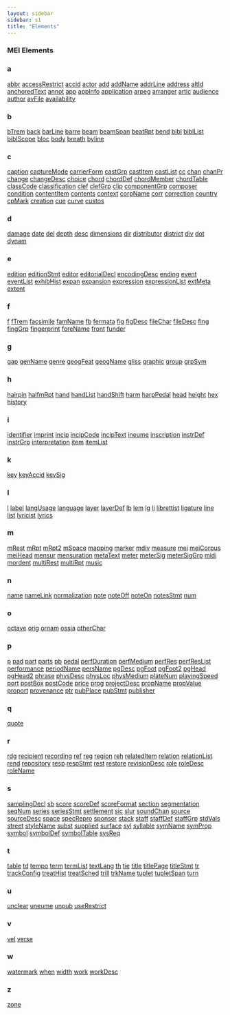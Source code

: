 ```yaml
---
layout: sidebar
sidebar: s1
title: "Elements"
---
```

<div>
   <h3 class="widget-title">MEI Elements</h3>
   <div class="textwidget">
      <div class="sortedInitials well a">
         <h3>a</h3>
         <a class="link_odd_elementSpec a" href="/v3/elements/abbr">abbr</a>
         <a class="link_odd_elementSpec a" href="/v3/elements/accessRestrict">accessRestrict</a>
         <a class="link_odd_elementSpec a" href="/v3/elements/accid">accid</a>
         <a class="link_odd_elementSpec a" href="/v3/elements/actor">actor</a>
         <a class="link_odd_elementSpec a" href="/v3/elements/add">add</a>
         <a class="link_odd_elementSpec a" href="/v3/elements/addName">addName</a>
         <a class="link_odd_elementSpec a" href="/v3/elements/addrLine">addrLine</a>
         <a class="link_odd_elementSpec a" href="/v3/elements/address">address</a>
         <a class="link_odd_elementSpec a" href="/v3/elements/altId">altId</a>
         <a class="link_odd_elementSpec a" href="/v3/elements/anchoredText">anchoredText</a>
         <a class="link_odd_elementSpec a" href="/v3/elements/annot">annot</a>
         <a class="link_odd_elementSpec a" href="/v3/elements/app">app</a>
         <a class="link_odd_elementSpec a" href="/v3/elements/appInfo">appInfo</a>
         <a class="link_odd_elementSpec a" href="/v3/elements/application">application</a>
         <a class="link_odd_elementSpec a" href="/v3/elements/arpeg">arpeg</a>
         <a class="link_odd_elementSpec a" href="/v3/elements/arranger">arranger</a>
         <a class="link_odd_elementSpec a" href="/v3/elements/artic">artic</a>
         <a class="link_odd_elementSpec a" href="/v3/elements/audience">audience</a>
         <a class="link_odd_elementSpec a" href="/v3/elements/author">author</a>
         <a class="link_odd_elementSpec a" href="/v3/elements/avFile">avFile</a>
         <a class="link_odd_elementSpec a" href="/v3/elements/availability">availability</a>
      </div>
      <div class="sortedInitials well b">
         <h3>b</h3>
         <a class="link_odd_elementSpec b" href="/v3/elements/bTrem">bTrem</a>
         <a class="link_odd_elementSpec b" href="/v3/elements/back">back</a>
         <a class="link_odd_elementSpec b" href="/v3/elements/barLine">barLine</a>
         <a class="link_odd_elementSpec b" href="/v3/elements/barre">barre</a>
         <a class="link_odd_elementSpec b" href="/v3/elements/beam">beam</a>
         <a class="link_odd_elementSpec b" href="/v3/elements/beamSpan">beamSpan</a>
         <a class="link_odd_elementSpec b" href="/v3/elements/beatRpt">beatRpt</a>
         <a class="link_odd_elementSpec b" href="/v3/elements/bend">bend</a>
         <a class="link_odd_elementSpec b" href="/v3/elements/bibl">bibl</a>
         <a class="link_odd_elementSpec b" href="/v3/elements/biblList">biblList</a>
         <a class="link_odd_elementSpec b" href="/v3/elements/biblScope">biblScope</a>
         <a class="link_odd_elementSpec b" href="/v3/elements/bloc">bloc</a>
         <a class="link_odd_elementSpec b" href="/v3/elements/body">body</a>
         <a class="link_odd_elementSpec b" href="/v3/elements/breath">breath</a>
         <a class="link_odd_elementSpec b" href="/v3/elements/byline">byline</a>
      </div>
      <div class="sortedInitials well c">
         <h3>c</h3>
         <a class="link_odd_elementSpec c" href="/v3/elements/caption">caption</a>
         <a class="link_odd_elementSpec c" href="/v3/elements/captureMode">captureMode</a>
         <a class="link_odd_elementSpec c" href="/v3/elements/carrierForm">carrierForm</a>
         <a class="link_odd_elementSpec c" href="/v3/elements/castGrp">castGrp</a>
         <a class="link_odd_elementSpec c" href="/v3/elements/castItem">castItem</a>
         <a class="link_odd_elementSpec c" href="/v3/elements/castList">castList</a>
         <a class="link_odd_elementSpec c" href="/v3/elements/cc">cc</a>
         <a class="link_odd_elementSpec c" href="/v3/elements/chan">chan</a>
         <a class="link_odd_elementSpec c" href="/v3/elements/chanPr">chanPr</a>
         <a class="link_odd_elementSpec c" href="/v3/elements/change">change</a>
         <a class="link_odd_elementSpec c" href="/v3/elements/changeDesc">changeDesc</a>
         <a class="link_odd_elementSpec c" href="/v3/elements/choice">choice</a>
         <a class="link_odd_elementSpec c" href="/v3/elements/chord">chord</a>
         <a class="link_odd_elementSpec c" href="/v3/elements/chordDef">chordDef</a>
         <a class="link_odd_elementSpec c" href="/v3/elements/chordMember">chordMember</a>
         <a class="link_odd_elementSpec c" href="/v3/elements/chordTable">chordTable</a>
         <a class="link_odd_elementSpec c" href="/v3/elements/classCode">classCode</a>
         <a class="link_odd_elementSpec c" href="/v3/elements/classification">classification</a>
         <a class="link_odd_elementSpec c" href="/v3/elements/clef">clef</a>
         <a class="link_odd_elementSpec c" href="/v3/elements/clefGrp">clefGrp</a>
         <a class="link_odd_elementSpec c" href="/v3/elements/clip">clip</a>
         <a class="link_odd_elementSpec c" href="/v3/elements/componentGrp">componentGrp</a>
         <a class="link_odd_elementSpec c" href="/v3/elements/composer">composer</a>
         <a class="link_odd_elementSpec c" href="/v3/elements/condition">condition</a>
         <a class="link_odd_elementSpec c" href="/v3/elements/contentItem">contentItem</a>
         <a class="link_odd_elementSpec c" href="/v3/elements/contents">contents</a>
         <a class="link_odd_elementSpec c" href="/v3/elements/context">context</a>
         <a class="link_odd_elementSpec c" href="/v3/elements/corpName">corpName</a>
         <a class="link_odd_elementSpec c" href="/v3/elements/corr">corr</a>
         <a class="link_odd_elementSpec c" href="/v3/elements/correction">correction</a>
         <a class="link_odd_elementSpec c" href="/v3/elements/country">country</a>
         <a class="link_odd_elementSpec c" href="/v3/elements/cpMark">cpMark</a>
         <a class="link_odd_elementSpec c" href="/v3/elements/creation">creation</a>
         <a class="link_odd_elementSpec c" href="/v3/elements/cue">cue</a>
         <a class="link_odd_elementSpec c" href="/v3/elements/curve">curve</a>
         <a class="link_odd_elementSpec c" href="/v3/elements/custos">custos</a>
      </div>
      <div class="sortedInitials well d">
         <h3>d</h3>
         <a class="link_odd_elementSpec d" href="/v3/elements/damage">damage</a>
         <a class="link_odd_elementSpec d" href="/v3/elements/date">date</a>
         <a class="link_odd_elementSpec d" href="/v3/elements/del">del</a>
         <a class="link_odd_elementSpec d" href="/v3/elements/depth">depth</a>
         <a class="link_odd_elementSpec d" href="/v3/elements/desc">desc</a>
         <a class="link_odd_elementSpec d" href="/v3/elements/dimensions">dimensions</a>
         <a class="link_odd_elementSpec d" href="/v3/elements/dir">dir</a>
         <a class="link_odd_elementSpec d" href="/v3/elements/distributor">distributor</a>
         <a class="link_odd_elementSpec d" href="/v3/elements/district">district</a>
         <a class="link_odd_elementSpec d" href="/v3/elements/div">div</a>
         <a class="link_odd_elementSpec d" href="/v3/elements/dot">dot</a>
         <a class="link_odd_elementSpec d" href="/v3/elements/dynam">dynam</a>
      </div>
      <div class="sortedInitials well e">
         <h3>e</h3>
         <a class="link_odd_elementSpec e" href="/v3/elements/edition">edition</a>
         <a class="link_odd_elementSpec e" href="/v3/elements/editionStmt">editionStmt</a>
         <a class="link_odd_elementSpec e" href="/v3/elements/editor">editor</a>
         <a class="link_odd_elementSpec e" href="/v3/elements/editorialDecl">editorialDecl</a>
         <a class="link_odd_elementSpec e" href="/v3/elements/encodingDesc">encodingDesc</a>
         <a class="link_odd_elementSpec e" href="/v3/elements/ending">ending</a>
         <a class="link_odd_elementSpec e" href="/v3/elements/event">event</a>
         <a class="link_odd_elementSpec e" href="/v3/elements/eventList">eventList</a>
         <a class="link_odd_elementSpec e" href="/v3/elements/exhibHist">exhibHist</a>
         <a class="link_odd_elementSpec e" href="/v3/elements/expan">expan</a>
         <a class="link_odd_elementSpec e" href="/v3/elements/expansion">expansion</a>
         <a class="link_odd_elementSpec e" href="/v3/elements/expression">expression</a>
         <a class="link_odd_elementSpec e" href="/v3/elements/expressionList">expressionList</a>
         <a class="link_odd_elementSpec e" href="/v3/elements/extMeta">extMeta</a>
         <a class="link_odd_elementSpec e" href="/v3/elements/extent">extent</a>
      </div>
      <div class="sortedInitials well f">
         <h3>f</h3>
         <a class="link_odd_elementSpec f" href="/v3/elements/f">f</a>
         <a class="link_odd_elementSpec f" href="/v3/elements/fTrem">fTrem</a>
         <a class="link_odd_elementSpec f" href="/v3/elements/facsimile">facsimile</a>
         <a class="link_odd_elementSpec f" href="/v3/elements/famName">famName</a>
         <a class="link_odd_elementSpec f" href="/v3/elements/fb">fb</a>
         <a class="link_odd_elementSpec f" href="/v3/elements/fermata">fermata</a>
         <a class="link_odd_elementSpec f" href="/v3/elements/fig">fig</a>
         <a class="link_odd_elementSpec f" href="/v3/elements/figDesc">figDesc</a>
         <a class="link_odd_elementSpec f" href="/v3/elements/fileChar">fileChar</a>
         <a class="link_odd_elementSpec f" href="/v3/elements/fileDesc">fileDesc</a>
         <a class="link_odd_elementSpec f" href="/v3/elements/fing">fing</a>
         <a class="link_odd_elementSpec f" href="/v3/elements/fingGrp">fingGrp</a>
         <a class="link_odd_elementSpec f" href="/v3/elements/fingerprint">fingerprint</a>
         <a class="link_odd_elementSpec f" href="/v3/elements/foreName">foreName</a>
         <a class="link_odd_elementSpec f" href="/v3/elements/front">front</a>
         <a class="link_odd_elementSpec f" href="/v3/elements/funder">funder</a>
      </div>
      <div class="sortedInitials well g">
         <h3>g</h3>
         <a class="link_odd_elementSpec g" href="/v3/elements/gap">gap</a>
         <a class="link_odd_elementSpec g" href="/v3/elements/genName">genName</a>
         <a class="link_odd_elementSpec g" href="/v3/elements/genre">genre</a>
         <a class="link_odd_elementSpec g" href="/v3/elements/geogFeat">geogFeat</a>
         <a class="link_odd_elementSpec g" href="/v3/elements/geogName">geogName</a>
         <a class="link_odd_elementSpec g" href="/v3/elements/gliss">gliss</a>
         <a class="link_odd_elementSpec g" href="/v3/elements/graphic">graphic</a>
         <a class="link_odd_elementSpec g" href="/v3/elements/group">group</a>
         <a class="link_odd_elementSpec g" href="/v3/elements/grpSym">grpSym</a>
      </div>
      <div class="sortedInitials well h">
         <h3>h</h3>
         <a class="link_odd_elementSpec h" href="/v3/elements/hairpin">hairpin</a>
         <a class="link_odd_elementSpec h" href="/v3/elements/halfmRpt">halfmRpt</a>
         <a class="link_odd_elementSpec h" href="/v3/elements/hand">hand</a>
         <a class="link_odd_elementSpec h" href="/v3/elements/handList">handList</a>
         <a class="link_odd_elementSpec h" href="/v3/elements/handShift">handShift</a>
         <a class="link_odd_elementSpec h" href="/v3/elements/harm">harm</a>
         <a class="link_odd_elementSpec h" href="/v3/elements/harpPedal">harpPedal</a>
         <a class="link_odd_elementSpec h" href="/v3/elements/head">head</a>
         <a class="link_odd_elementSpec h" href="/v3/elements/height">height</a>
         <a class="link_odd_elementSpec h" href="/v3/elements/hex">hex</a>
         <a class="link_odd_elementSpec h" href="/v3/elements/history">history</a>
      </div>
      <div class="sortedInitials well i">
         <h3>i</h3>
         <a class="link_odd_elementSpec i" href="/v3/elements/identifier">identifier</a>
         <a class="link_odd_elementSpec i" href="/v3/elements/imprint">imprint</a>
         <a class="link_odd_elementSpec i" href="/v3/elements/incip">incip</a>
         <a class="link_odd_elementSpec i" href="/v3/elements/incipCode">incipCode</a>
         <a class="link_odd_elementSpec i" href="/v3/elements/incipText">incipText</a>
         <a class="link_odd_elementSpec i" href="/v3/elements/ineume">ineume</a>
         <a class="link_odd_elementSpec i" href="/v3/elements/inscription">inscription</a>
         <a class="link_odd_elementSpec i" href="/v3/elements/instrDef">instrDef</a>
         <a class="link_odd_elementSpec i" href="/v3/elements/instrGrp">instrGrp</a>
         <a class="link_odd_elementSpec i" href="/v3/elements/interpretation">interpretation</a>
         <a class="link_odd_elementSpec i" href="/v3/elements/item">item</a>
         <a class="link_odd_elementSpec i" href="/v3/elements/itemList">itemList</a>
      </div>
      <div class="sortedInitials well k">
         <h3>k</h3>
         <a class="link_odd_elementSpec k" href="/v3/elements/key">key</a>
         <a class="link_odd_elementSpec k" href="/v3/elements/keyAccid">keyAccid</a>
         <a class="link_odd_elementSpec k" href="/v3/elements/keySig">keySig</a>
      </div>
      <div class="sortedInitials well l">
         <h3>l</h3>
         <a class="link_odd_elementSpec l" href="/v3/elements/l">l</a>
         <a class="link_odd_elementSpec l" href="/v3/elements/label">label</a>
         <a class="link_odd_elementSpec l" href="/v3/elements/langUsage">langUsage</a>
         <a class="link_odd_elementSpec l" href="/v3/elements/language">language</a>
         <a class="link_odd_elementSpec l" href="/v3/elements/layer">layer</a>
         <a class="link_odd_elementSpec l" href="/v3/elements/layerDef">layerDef</a>
         <a class="link_odd_elementSpec l" href="/v3/elements/lb">lb</a>
         <a class="link_odd_elementSpec l" href="/v3/elements/lem">lem</a>
         <a class="link_odd_elementSpec l" href="/v3/elements/lg">lg</a>
         <a class="link_odd_elementSpec l" href="/v3/elements/li">li</a>
         <a class="link_odd_elementSpec l" href="/v3/elements/librettist">librettist</a>
         <a class="link_odd_elementSpec l" href="/v3/elements/ligature">ligature</a>
         <a class="link_odd_elementSpec l" href="/v3/elements/line">line</a>
         <a class="link_odd_elementSpec l" href="/v3/elements/list">list</a>
         <a class="link_odd_elementSpec l" href="/v3/elements/lyricist">lyricist</a>
         <a class="link_odd_elementSpec l" href="/v3/elements/lyrics">lyrics</a>
      </div>
      <div class="sortedInitials well m">
         <h3>m</h3>
         <a class="link_odd_elementSpec m" href="/v3/elements/mRest">mRest</a>
         <a class="link_odd_elementSpec m" href="/v3/elements/mRpt">mRpt</a>
         <a class="link_odd_elementSpec m" href="/v3/elements/mRpt2">mRpt2</a>
         <a class="link_odd_elementSpec m" href="/v3/elements/mSpace">mSpace</a>
         <a class="link_odd_elementSpec m" href="/v3/elements/mapping">mapping</a>
         <a class="link_odd_elementSpec m" href="/v3/elements/marker">marker</a>
         <a class="link_odd_elementSpec m" href="/v3/elements/mdiv">mdiv</a>
         <a class="link_odd_elementSpec m" href="/v3/elements/measure">measure</a>
         <a class="link_odd_elementSpec m" href="/v3/elements/mei">mei</a>
         <a class="link_odd_elementSpec m" href="/v3/elements/meiCorpus">meiCorpus</a>
         <a class="link_odd_elementSpec m" href="/v3/elements/meiHead">meiHead</a>
         <a class="link_odd_elementSpec m" href="/v3/elements/mensur">mensur</a>
         <a class="link_odd_elementSpec m" href="/v3/elements/mensuration">mensuration</a>
         <a class="link_odd_elementSpec m" href="/v3/elements/metaText">metaText</a>
         <a class="link_odd_elementSpec m" href="/v3/elements/meter">meter</a>
         <a class="link_odd_elementSpec m" href="/v3/elements/meterSig">meterSig</a>
         <a class="link_odd_elementSpec m" href="/v3/elements/meterSigGrp">meterSigGrp</a>
         <a class="link_odd_elementSpec m" href="/v3/elements/midi">midi</a>
         <a class="link_odd_elementSpec m" href="/v3/elements/mordent">mordent</a>
         <a class="link_odd_elementSpec m" href="/v3/elements/multiRest">multiRest</a>
         <a class="link_odd_elementSpec m" href="/v3/elements/multiRpt">multiRpt</a>
         <a class="link_odd_elementSpec m" href="/v3/elements/music">music</a>
      </div>
      <div class="sortedInitials well n">
         <h3>n</h3>
         <a class="link_odd_elementSpec n" href="/v3/elements/name">name</a>
         <a class="link_odd_elementSpec n" href="/v3/elements/nameLink">nameLink</a>
         <a class="link_odd_elementSpec n" href="/v3/elements/normalization">normalization</a>
         <a class="link_odd_elementSpec n" href="/v3/elements/note">note</a>
         <a class="link_odd_elementSpec n" href="/v3/elements/noteOff">noteOff</a>
         <a class="link_odd_elementSpec n" href="/v3/elements/noteOn">noteOn</a>
         <a class="link_odd_elementSpec n" href="/v3/elements/notesStmt">notesStmt</a>
         <a class="link_odd_elementSpec n" href="/v3/elements/num">num</a>
      </div>
      <div class="sortedInitials well o">
         <h3>o</h3>
         <a class="link_odd_elementSpec o" href="/v3/elements/octave">octave</a>
         <a class="link_odd_elementSpec o" href="/v3/elements/orig">orig</a>
         <a class="link_odd_elementSpec o" href="/v3/elements/ornam">ornam</a>
         <a class="link_odd_elementSpec o" href="/v3/elements/ossia">ossia</a>
         <a class="link_odd_elementSpec o" href="/v3/elements/otherChar">otherChar</a>
      </div>
      <div class="sortedInitials well p">
         <h3>p</h3>
         <a class="link_odd_elementSpec p" href="/v3/elements/p">p</a>
         <a class="link_odd_elementSpec p" href="/v3/elements/pad">pad</a>
         <a class="link_odd_elementSpec p" href="/v3/elements/part">part</a>
         <a class="link_odd_elementSpec p" href="/v3/elements/parts">parts</a>
         <a class="link_odd_elementSpec p" href="/v3/elements/pb">pb</a>
         <a class="link_odd_elementSpec p" href="/v3/elements/pedal">pedal</a>
         <a class="link_odd_elementSpec p" href="/v3/elements/perfDuration">perfDuration</a>
         <a class="link_odd_elementSpec p" href="/v3/elements/perfMedium">perfMedium</a>
         <a class="link_odd_elementSpec p" href="/v3/elements/perfRes">perfRes</a>
         <a class="link_odd_elementSpec p" href="/v3/elements/perfResList">perfResList</a>
         <a class="link_odd_elementSpec p" href="/v3/elements/performance">performance</a>
         <a class="link_odd_elementSpec p" href="/v3/elements/periodName">periodName</a>
         <a class="link_odd_elementSpec p" href="/v3/elements/persName">persName</a>
         <a class="link_odd_elementSpec p" href="/v3/elements/pgDesc">pgDesc</a>
         <a class="link_odd_elementSpec p" href="/v3/elements/pgFoot">pgFoot</a>
         <a class="link_odd_elementSpec p" href="/v3/elements/pgFoot2">pgFoot2</a>
         <a class="link_odd_elementSpec p" href="/v3/elements/pgHead">pgHead</a>
         <a class="link_odd_elementSpec p" href="/v3/elements/pgHead2">pgHead2</a>
         <a class="link_odd_elementSpec p" href="/v3/elements/phrase">phrase</a>
         <a class="link_odd_elementSpec p" href="/v3/elements/physDesc">physDesc</a>
         <a class="link_odd_elementSpec p" href="/v3/elements/physLoc">physLoc</a>
         <a class="link_odd_elementSpec p" href="/v3/elements/physMedium">physMedium</a>
         <a class="link_odd_elementSpec p" href="/v3/elements/plateNum">plateNum</a>
         <a class="link_odd_elementSpec p" href="/v3/elements/playingSpeed">playingSpeed</a>
         <a class="link_odd_elementSpec p" href="/v3/elements/port">port</a>
         <a class="link_odd_elementSpec p" href="/v3/elements/postBox">postBox</a>
         <a class="link_odd_elementSpec p" href="/v3/elements/postCode">postCode</a>
         <a class="link_odd_elementSpec p" href="/v3/elements/price">price</a>
         <a class="link_odd_elementSpec p" href="/v3/elements/prog">prog</a>
         <a class="link_odd_elementSpec p" href="/v3/elements/projectDesc">projectDesc</a>
         <a class="link_odd_elementSpec p" href="/v3/elements/propName">propName</a>
         <a class="link_odd_elementSpec p" href="/v3/elements/propValue">propValue</a>
         <a class="link_odd_elementSpec p" href="/v3/elements/proport">proport</a>
         <a class="link_odd_elementSpec p" href="/v3/elements/provenance">provenance</a>
         <a class="link_odd_elementSpec p" href="/v3/elements/ptr">ptr</a>
         <a class="link_odd_elementSpec p" href="/v3/elements/pubPlace">pubPlace</a>
         <a class="link_odd_elementSpec p" href="/v3/elements/pubStmt">pubStmt</a>
         <a class="link_odd_elementSpec p" href="/v3/elements/publisher">publisher</a>
      </div>
      <div class="sortedInitials well q">
         <h3>q</h3>
         <a class="link_odd_elementSpec q" href="/v3/elements/quote">quote</a>
      </div>
      <div class="sortedInitials well r">
         <h3>r</h3>
         <a class="link_odd_elementSpec r" href="/v3/elements/rdg">rdg</a>
         <a class="link_odd_elementSpec r" href="/v3/elements/recipient">recipient</a>
         <a class="link_odd_elementSpec r" href="/v3/elements/recording">recording</a>
         <a class="link_odd_elementSpec r" href="/v3/elements/ref">ref</a>
         <a class="link_odd_elementSpec r" href="/v3/elements/reg">reg</a>
         <a class="link_odd_elementSpec r" href="/v3/elements/region">region</a>
         <a class="link_odd_elementSpec r" href="/v3/elements/reh">reh</a>
         <a class="link_odd_elementSpec r" href="/v3/elements/relatedItem">relatedItem</a>
         <a class="link_odd_elementSpec r" href="/v3/elements/relation">relation</a>
         <a class="link_odd_elementSpec r" href="/v3/elements/relationList">relationList</a>
         <a class="link_odd_elementSpec r" href="/v3/elements/rend">rend</a>
         <a class="link_odd_elementSpec r" href="/v3/elements/repository">repository</a>
         <a class="link_odd_elementSpec r" href="/v3/elements/resp">resp</a>
         <a class="link_odd_elementSpec r" href="/v3/elements/respStmt">respStmt</a>
         <a class="link_odd_elementSpec r" href="/v3/elements/rest">rest</a>
         <a class="link_odd_elementSpec r" href="/v3/elements/restore">restore</a>
         <a class="link_odd_elementSpec r" href="/v3/elements/revisionDesc">revisionDesc</a>
         <a class="link_odd_elementSpec r" href="/v3/elements/role">role</a>
         <a class="link_odd_elementSpec r" href="/v3/elements/roleDesc">roleDesc</a>
         <a class="link_odd_elementSpec r" href="/v3/elements/roleName">roleName</a>
      </div>
      <div class="sortedInitials well s">
         <h3>s</h3>
         <a class="link_odd_elementSpec s" href="/v3/elements/samplingDecl">samplingDecl</a>
         <a class="link_odd_elementSpec s" href="/v3/elements/sb">sb</a>
         <a class="link_odd_elementSpec s" href="/v3/elements/score">score</a>
         <a class="link_odd_elementSpec s" href="/v3/elements/scoreDef">scoreDef</a>
         <a class="link_odd_elementSpec s" href="/v3/elements/scoreFormat">scoreFormat</a>
         <a class="link_odd_elementSpec s" href="/v3/elements/section">section</a>
         <a class="link_odd_elementSpec s" href="/v3/elements/segmentation">segmentation</a>
         <a class="link_odd_elementSpec s" href="/v3/elements/seqNum">seqNum</a>
         <a class="link_odd_elementSpec s" href="/v3/elements/series">series</a>
         <a class="link_odd_elementSpec s" href="/v3/elements/seriesStmt">seriesStmt</a>
         <a class="link_odd_elementSpec s" href="/v3/elements/settlement">settlement</a>
         <a class="link_odd_elementSpec s" href="/v3/elements/sic">sic</a>
         <a class="link_odd_elementSpec s" href="/v3/elements/slur">slur</a>
         <a class="link_odd_elementSpec s" href="/v3/elements/soundChan">soundChan</a>
         <a class="link_odd_elementSpec s" href="/v3/elements/source">source</a>
         <a class="link_odd_elementSpec s" href="/v3/elements/sourceDesc">sourceDesc</a>
         <a class="link_odd_elementSpec s" href="/v3/elements/space">space</a>
         <a class="link_odd_elementSpec s" href="/v3/elements/specRepro">specRepro</a>
         <a class="link_odd_elementSpec s" href="/v3/elements/sponsor">sponsor</a>
         <a class="link_odd_elementSpec s" href="/v3/elements/stack">stack</a>
         <a class="link_odd_elementSpec s" href="/v3/elements/staff">staff</a>
         <a class="link_odd_elementSpec s" href="/v3/elements/staffDef">staffDef</a>
         <a class="link_odd_elementSpec s" href="/v3/elements/staffGrp">staffGrp</a>
         <a class="link_odd_elementSpec s" href="/v3/elements/stdVals">stdVals</a>
         <a class="link_odd_elementSpec s" href="/v3/elements/street">street</a>
         <a class="link_odd_elementSpec s" href="/v3/elements/styleName">styleName</a>
         <a class="link_odd_elementSpec s" href="/v3/elements/subst">subst</a>
         <a class="link_odd_elementSpec s" href="/v3/elements/supplied">supplied</a>
         <a class="link_odd_elementSpec s" href="/v3/elements/surface">surface</a>
         <a class="link_odd_elementSpec s" href="/v3/elements/syl">syl</a>
         <a class="link_odd_elementSpec s" href="/v3/elements/syllable">syllable</a>
         <a class="link_odd_elementSpec s" href="/v3/elements/symName">symName</a>
         <a class="link_odd_elementSpec s" href="/v3/elements/symProp">symProp</a>
         <a class="link_odd_elementSpec s" href="/v3/elements/symbol">symbol</a>
         <a class="link_odd_elementSpec s" href="/v3/elements/symbolDef">symbolDef</a>
         <a class="link_odd_elementSpec s" href="/v3/elements/symbolTable">symbolTable</a>
         <a class="link_odd_elementSpec s" href="/v3/elements/sysReq">sysReq</a>
      </div>
      <div class="sortedInitials well t">
         <h3>t</h3>
         <a class="link_odd_elementSpec t" href="/v3/elements/table">table</a>
         <a class="link_odd_elementSpec t" href="/v3/elements/td">td</a>
         <a class="link_odd_elementSpec t" href="/v3/elements/tempo">tempo</a>
         <a class="link_odd_elementSpec t" href="/v3/elements/term">term</a>
         <a class="link_odd_elementSpec t" href="/v3/elements/termList">termList</a>
         <a class="link_odd_elementSpec t" href="/v3/elements/textLang">textLang</a>
         <a class="link_odd_elementSpec t" href="/v3/elements/th">th</a>
         <a class="link_odd_elementSpec t" href="/v3/elements/tie">tie</a>
         <a class="link_odd_elementSpec t" href="/v3/elements/title">title</a>
         <a class="link_odd_elementSpec t" href="/v3/elements/titlePage">titlePage</a>
         <a class="link_odd_elementSpec t" href="/v3/elements/titleStmt">titleStmt</a>
         <a class="link_odd_elementSpec t" href="/v3/elements/tr">tr</a>
         <a class="link_odd_elementSpec t" href="/v3/elements/trackConfig">trackConfig</a>
         <a class="link_odd_elementSpec t" href="/v3/elements/treatHist">treatHist</a>
         <a class="link_odd_elementSpec t" href="/v3/elements/treatSched">treatSched</a>
         <a class="link_odd_elementSpec t" href="/v3/elements/trill">trill</a>
         <a class="link_odd_elementSpec t" href="/v3/elements/trkName">trkName</a>
         <a class="link_odd_elementSpec t" href="/v3/elements/tuplet">tuplet</a>
         <a class="link_odd_elementSpec t" href="/v3/elements/tupletSpan">tupletSpan</a>
         <a class="link_odd_elementSpec t" href="/v3/elements/turn">turn</a>
      </div>
      <div class="sortedInitials well u">
         <h3>u</h3>
         <a class="link_odd_elementSpec u" href="/v3/elements/unclear">unclear</a>
         <a class="link_odd_elementSpec u" href="/v3/elements/uneume">uneume</a>
         <a class="link_odd_elementSpec u" href="/v3/elements/unpub">unpub</a>
         <a class="link_odd_elementSpec u" href="/v3/elements/useRestrict">useRestrict</a>
      </div>
      <div class="sortedInitials well v">
         <h3>v</h3>
         <a class="link_odd_elementSpec v" href="/v3/elements/vel">vel</a>
         <a class="link_odd_elementSpec v" href="/v3/elements/verse">verse</a>
      </div>
      <div class="sortedInitials well w">
         <h3>w</h3>
         <a class="link_odd_elementSpec w" href="/v3/elements/watermark">watermark</a>
         <a class="link_odd_elementSpec w" href="/v3/elements/when">when</a>
         <a class="link_odd_elementSpec w" href="/v3/elements/width">width</a>
         <a class="link_odd_elementSpec w" href="/v3/elements/work">work</a>
         <a class="link_odd_elementSpec w" href="/v3/elements/workDesc">workDesc</a>
      </div>
      <div class="sortedInitials well z">
         <h3>z</h3>
         <a class="link_odd_elementSpec z" href="/v3/elements/zone">zone</a>
      </div>
   </div>
</div>